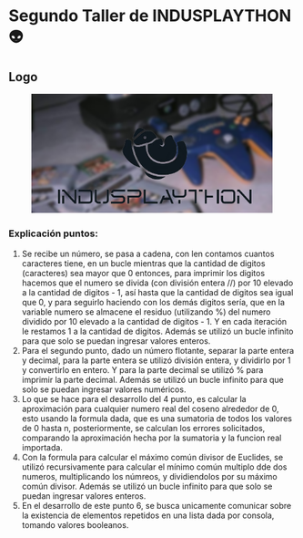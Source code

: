 # Segundo Taller de INDUSPLAYTHON 👽
## Logo
<div align='center'>
<figure> <img src="https://raw.githubusercontent.com/nisaespa/Taller1/main/logoindusplaython.png" alt="" width="800" height="auto"/></br>
<figcaption><b></b></figcaption></figure>
</div>

### Explicación puntos:
1. Se recibe un número, se pasa a cadena, con len contamos cuantos caracteres tiene, en un bucle mientras que la cantidad de digitos (caracteres) sea mayor que 0 entonces, para imprimir los digitos hacemos que el numero se divida (con división entera //) por 10 elevado a la cantidad de digitos - 1, así hasta que la cantidad de digitos sea igual que 0, y para seguirlo haciendo con los demás digitos sería, que en la variable numero se almacene el residuo (utilizando %) del numero dividido por 10 elevado a la cantidad de digitos - 1. Y en cada iteración le restamos 1 a la cantidad de digitos. Además se utilizó un bucle infinito para que solo se puedan ingresar valores enteros.
2. Para el segundo punto, dado un número flotante, separar la parte entera y decimal, para la parte entera se utilizó división entera, y dividirlo por 1 y convertirlo en entero. Y para la parte decimal se utilizó % para imprimir la parte decimal. Además se utilizó un bucle infinito para que solo se puedan ingresar valores numéricos.
4. Lo que se hace para el desarrollo del 4 punto, es calcular la aproximación para cualquier numero real del coseno alrededor de 0, esto usando la formula dada, que es una sumatoria de todos los valores de 0 hasta n, posteriormente, se calculan los errores solicitados, comparando la aproximación hecha por la sumatoria y la funcion real importada.
5. Con la formula para calcular el máximo común divisor de Euclides, se utilizó recursivamente para calcular el mínimo común multiplo dde dos numeros, multiplicando los númreos, y dividiendolos por su máximo común divisor. Además se utilizó un bucle infinito para que solo se puedan ingresar valores enteros.
6. En el desarrollo de este punto 6, se busca unicamente comunicar sobre la existencia de elementos repetidos en una lista dada por consola, tomando valores booleanos.
